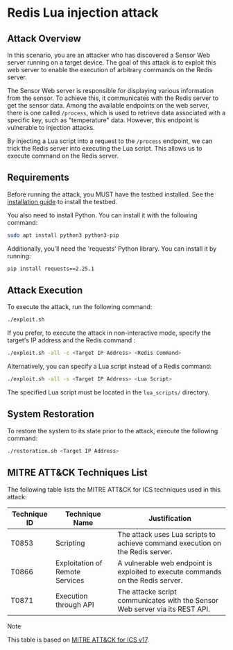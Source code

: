 # Redis Lua injection attack

## Attack Overview
In this scenario, you are an attacker who has discovered a Sensor Web server running on a target device. The goal of this attack is to exploit this web server to enable the execution of arbitrary commands on the Redis server.

The Sensor Web server is responsible for displaying various information from the sensor. To achieve this, it communicates with the Redis server to get the sensor data. Among the available endpoints on the web server, there is one called `/process`, which is used to retrieve data associated with a specific key, such as "temperature" data. However, this endpoint is vulnerable to injection attacks.

By injecting a Lua script into a request to the `/process` endpoint, we can trick the Redis server into executing the Lua script. This allows us to execute command on the Redis server.

## Requirements
Before running the attack, you MUST have the testbed installed.
See the [installation guide](../../embedded-device/README.md) to install the testbed.

You also need to install Python. You can install it with the following command:  
```bash
sudo apt install python3 python3-pip
```

Additionally, you’ll need the 'requests' Python library. You can install it by running: 
```bash
pip install requests==2.25.1
```

## Attack Execution
To execute the attack, run the following command:  
```bash
./exploit.sh 
```

If you prefer, to execute the attack in non-interactive mode, specify the target's IP address and the Redis command :  
```bash
./exploit.sh -all -c <Target IP Address> <Redis Command>
```

Alternatively, you can specify a Lua script instead of a Redis command: 
```bash
./exploit.sh -all -s <Target IP Address> <Lua Script>
```

The specified Lua script must be located in the `lua_scripts/` directory.

## System Restoration
To restore the system to its state prior to the attack, execute the following command:  
```bash
./restoration.sh <Target IP Address>
```

## MITRE ATT&CK Techniques List
The following table lists the MITRE ATT&CK for ICS techniques used in this attack:  

| Technique ID | Technique Name           | Justification                            |
|--------------|--------------------------|------------------------------------------|
| T0853        | Scripting                |The attack uses Lua scripts to achieve command execution on the Redis server.          | 
| T0866        | Exploitation of Remote Services |A vulnerable web endpoint is exploited to execute commands on the Redis server. |
| T0871        | Execution through API    |The attacke script communicates with the Sensor Web server via its REST API.           |

> [!NOTE]
> This table is based on [MITRE ATT&CK for ICS v17](https://attack.mitre.org/versions/v17/matrices/ics/).
